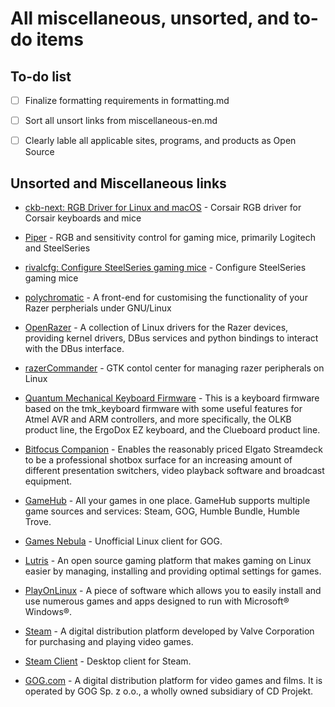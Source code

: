 # All miscellaneous, unsorted, and to-do items

## To-do list

- [ ] Finalize formatting requirements in formatting.md
- [ ] Sort all unsort links from miscellaneous-en.md
- [ ] Clearly lable all applicable sites, programs, and products as Open Source


## Unsorted and Miscellaneous links

- [ckb-next: RGB Driver for Linux and macOS](https://github.com/ckb-next/ckb-next) - Corsair RGB driver for Corsair keyboards and mice

- [Piper](https://github.com/libratbag/piper) - RGB and sensitivity control for gaming mice, primarily Logitech and SteelSeries

- [rivalcfg: Configure SteelSeries gaming mice](https://github.com/flozz/rivalcfg#rivalcfg-configure-steelseries-gaming-mice) - Configure SteelSeries gaming mice

- [polychromatic](https://github.com/polychromatic/polychromatic) - A front-end for customising the functionality of your Razer perpherials under GNU/Linux

- [OpenRazer](https://github.com/openrazer/openrazer) - A collection of Linux drivers for the Razer devices, providing kernel drivers, DBus services and python bindings to interact with the DBus interface.

- [razerCommander](https://github.com/GabMus/razerCommander) - GTK contol center for managing razer peripherals on Linux

- [Quantum Mechanical Keyboard Firmware](https://github.com/qmk/qmk_firmware) - This is a keyboard firmware based on the tmk_keyboard firmware with some useful features for Atmel AVR and ARM controllers, and more specifically, the OLKB product line, the ErgoDox EZ keyboard, and the Clueboard product line.

- [Bitfocus Companion](https://github.com/bitfocus/companion) - Enables the reasonably priced Elgato Streamdeck to be a professional shotbox surface for an increasing amount of different presentation switchers, video playback software and broadcast equipment.

- [GameHub](https://github.com/tkashkin/GameHub) - All your games in one place. GameHub supports multiple game sources and services: Steam, GOG, Humble Bundle, Humble Trove.

- [Games Nebula](https://github.com/yancharkin/games_nebula) - Unofficial Linux client for GOG.

- [Lutris](https://github.com/lutris/lutris) - An open source gaming platform that makes gaming on Linux easier by managing, installing and providing optimal settings for games.

- [PlayOnLinux](https://www.playonlinux.com/en/) - A piece of software which allows you to easily install and use numerous games and apps designed to run with Microsoft® Windows®.

- [Steam](https://store.steampowered.com/) -  A digital distribution platform developed by Valve Corporation for purchasing and playing video games.

- [Steam Client](https://store.steampowered.com/about/) - Desktop client for Steam. 

- [GOG.com](https://www.gog.com/) - A digital distribution platform for video games and films. It is operated by GOG Sp. z o.o., a wholly owned subsidiary of CD Projekt.